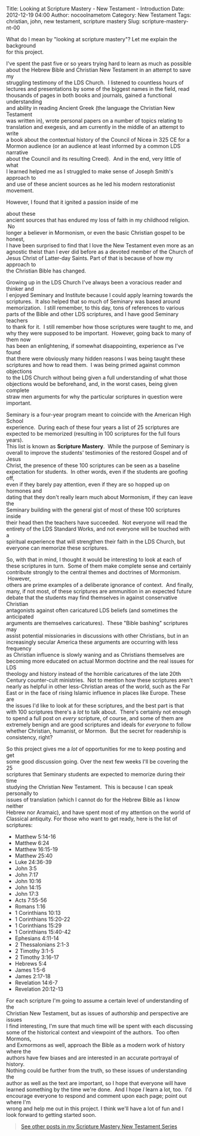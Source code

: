 Title: Looking at Scripture Mastery - New Testament - Introduction
Date: 2012-12-19 04:00
Author: nocoolnametom
Category: New Testament
Tags: christian, john, new testament, scripture mastery
Slug: scripture-mastery-nt-00

What do I mean by "looking at scripture mastery"? Let me explain the
background  
for this project.

I've spent the past five or so years trying hard to learn as much as
possible  
about the Hebrew Bible and Christian New Testament in an attempt to
save my  
struggling testimony of the LDS Church.  I listened to countless hours
of  
lectures and presentations by some of the biggest names in the field,
read  
thousands of pages in both books and journals, gained a functional
understanding  
and ability in reading Ancient Greek (the language the Christian New
Testament  
was written in), wrote personal papers on a number of topics relating
to  
translation and exegesis, and am currently in the middle of an attempt
to write  
a book about the contextual history of the Council of Nicea in 325 CE
for a  
Mormon audience (or an audience at least informed by a common LDS
narrative  
about the Council and its resulting Creed).  And in the end, very
little of what  
I learned helped me as I struggled to make sense of Joseph Smith's
approach to  
and use of these ancient sources as he led his modern restorationist
movement.  
<!--more--> However, I found that it ignited a passion inside of me
about these  
ancient sources that has endured my loss of faith in my childhood
religion.  No  
longer a believer in Mormonism, or even the basic Christian gospel to
be honest,  
I have been surprised to find that I love the New Testament even more
as an  
agnostic theist than I ever did before as a devoted member of the
Church of  
Jesus Christ of Latter-day Saints. Part of that is because of how my
approach to  
the Christian Bible has changed.

Growing up in the LDS Church I've always been a voracious reader and
thinker and  
I enjoyed Seminary and Institute because I could apply learning towards
the  
scriptures.  It also helped that so much of Seminary was based around  
memorization.  I still remember, to this day, tons of references to
various  
parts of the Bible and other LDS scriptures, and I have good Seminary
teachers  
to thank for it.  I still remember how those scriptures were taught to
me, and  
why they were supposed to be important.  However, going back to many of
them now  
has been an enlightening, if somewhat disappointing, experience as I've
found  
that there were obviously many hidden reasons I was being taught these  
scriptures and how to read them.  I was being primed against common
objections  
to the LDS Church without being given a full understanding of what
those  
objections would be beforehand, and, in the worst cases, being given
complete  
straw men arguments for why the particular scriptures in question were  
important.

Seminary is a four-year program meant to coincide with the American High
School  
experience.  During each of these four years a list of 25 scriptures
are  
expected to be memorized (resulting in 100 scriptures for the full
fours years).  
This list is known as **Scripture Mastery**.  While the purpose of
Seminary is  
overall to improve the students' testimonies of the restored Gospel and
of Jesus  
Christ, the presence of these 100 scriptures can be seen as a baseline  
expectation for students.  In other words, even if the students are
goofing off,  
even if they barely pay attention, even if they are so hopped up on
hormones and  
dating that they don't really learn much about Mormonism, if they can
leave the  
Seminary building with the general gist of most of these 100 scriptures
inside  
their head then the teachers have succeeded.  Not everyone will read
the  
entirety of the LDS Standard Works, and not everyone will be touched
with a  
spiritual experience that will strengthen their faith in the LDS
Church, but  
everyone can memorize these scriptures.

So, with that in mind, I thought it would be interesting to look at each
of  
these scriptures in turn.  Some of them make complete sense and
certainly  
contribute strongly to the central themes and doctrines of Mormonism.
 However,  
others are prime examples of a deliberate ignorance of context.  And
finally,  
many, if not most, of these scriptures are ammunition in an expected
future  
debate that the students may find themselves in against conservative
Christian  
antagonists against often caricatured LDS beliefs (and sometimes the
anticipated  
arguments are themselves caricatures).  These "Bible bashing"
scriptures may  
assist potential missionaries in discussions with other Christians, but
in an  
increasingly secular America these arguments are occurring with less
frequency  
as Christian influence is slowly waning and as Christians themselves
are  
becoming more educated on actual Mormon doctrine and the real issues
for LDS  
theology and history instead of the horrible caricatures of the late
20th  
Century counter-cult ministries.  Not to mention how these scriptures
aren't  
nearly as helpful in other less-Christian areas of the world, such as
the Far  
East or in the face of rising Islamic influence in places like Europe.
These are  
the issues I'd like to look at for these scriptures, and the best part
is that  
with 100 scriptures there's a *lot* to talk about.  There's certainly
not enough  
to spend a full post on *every* scripture, of course, and some of them
are  
extremely benign and are good scriptures and ideals for *everyone* to
follow  
whether Christian, humanist, or Mormon.  But the secret for readership
is  
consistency, right?

So this project gives me a *lot* of opportunities for me to keep posting
and get  
some good discussion going. Over the next few weeks I'll be covering
the 25  
scriptures that Seminary students are expected to memorize during their
time  
studying the Christian New Testament.  This is because I can speak
personally to  
issues of translation (which I cannot do for the Hebrew Bible as I know
neither  
Hebrew nor Aramaic), and have spent most of my attention on the world
of  
Classical antiquity. For those who want to get ready, here is the list
of  
scriptures:

-   Matthew 5:14-16
-   Matthew 6:24
-   Matthew 16:15-19
-   Matthew 25:40
-   Luke 24:36-39
-   John 3:5
-   John 7:17
-   John 10:16
-   John 14:15
-   John 17:3
-   Acts 7:55-56
-   Romans 1:16
-   1 Corinthians 10:13
-   1 Corinthians 15:20-22
-   1 Corinthians 15:29
-   1 Corinthians 15:40-42
-   Ephesians 4:11-14
-   2 Thessalonians 2:1-3
-   2 Timothy 3:1-5
-   2 Timothy 3:16-17
-   Hebrews 5:4
-   James 1:5-6
-   James 2:17-18
-   Revelation 14:6-7
-   Revelation 20:12-13

For each scripture I'm going to assume a certain level of understanding
of the  
Christian New Testament, but as issues of authorship and perspective
are issues  
I find interesting, I'm sure that much time will be spent with each
discussing  
some of the historical context and viewpoint of the authors.  Too often
Mormons,  
and Exmormons as well, approach the Bible as a modern work of history
where the  
authors have few biases and are interested in an accurate portrayal of
history.  
Nothing could be further from the truth, so these issues of
understanding the  
author as well as the text are important, so I hope that everyone will
have  
learned something by the time we're done.  And I hope *I* learn a lot,
too.  I'd  
encourage everyone to respond and comment upon each page; point out
where I'm  
wrong and help me out in this project. I think we'll have a lot of fun
and I  
look forward to getting started soon.

> [See other posts in my Scripture Mastery New Testament Series][]

  [See other posts in my Scripture Mastery New Testament Series]: /scripture-mastery-new-testament/
    "Scripture Mastery: New Testament"
